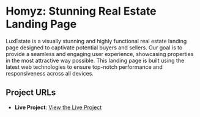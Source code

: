 
# Homyz: Stunning Real Estate Landing Page

LuxEstate is a visually stunning and highly functional real estate landing page designed to captivate potential buyers and sellers. Our goal is to provide a seamless and engaging user experience, showcasing properties in the most attractive way possible. This landing page is built using the latest web technologies to ensure top-notch performance and responsiveness across all devices.

## Project URLs

- **Live Project**: [View the Live Project](https://reale-estate-responsive-landing-page.vercel.app/](https://fluffy-shortbread-03a173.netlify.app/))

